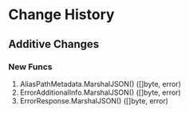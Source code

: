 # Change History

## Additive Changes

### New Funcs

1. AliasPathMetadata.MarshalJSON() ([]byte, error)
1. ErrorAdditionalInfo.MarshalJSON() ([]byte, error)
1. ErrorResponse.MarshalJSON() ([]byte, error)

